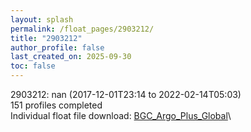 ```yaml
---
layout: splash
permalink: /float_pages/2903212/
title: "2903212"
author_profile: false
last_created_on: 2025-09-30
toc: false
---
```

 
2903212: nan (2017-12-01T23:14 to 2022-02-14T05:03)\
151 profiles completed\
Individual float file download: [BGC_Argo_Plus_Global](https://ftp.soest.hawaii.edu/bgc_argo_plus/Individual_Floats/outliers_removed/2903212_Sprof_processed.nc)\
